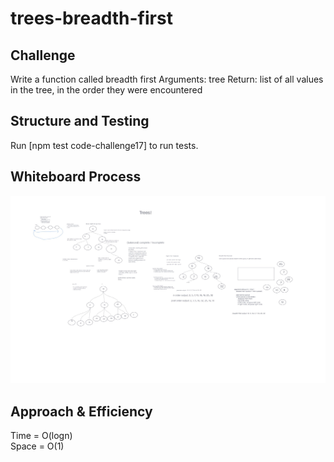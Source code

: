 # trees-breadth-first

## Challenge

Write a function called breadth first
Arguments: tree
Return: list of all values in the tree, in the order they were encountered

## Structure and Testing

Run [npm test code-challenge17] to run tests.

## Whiteboard Process

<!-- Embedded whiteboard image -->
![Whiteboard](./../images/CC15.jpg)

## Approach & Efficiency

<!-- What approach did you take? Discuss Why. What is the Big O space/time for this approach? -->

Time = O(logn)<br/>
Space = O(1)
